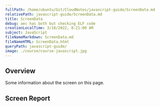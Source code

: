 ```yaml
---
fullPath: /home/ubuntu/Git/CloudNotes/javascript-guide/ScreenData.md
relativePath: javascript-guide/ScreenData.md
title: ScreenData
debug: aec has both but checking ELF code
creationLocalTime: 3/18/2022, 8:21:00 AM
subject: JavaScript
fileNameMarkdown: ScreenData.md
fileNameHTML: ScreenData.html
queryPath: javascript-guide/
image: ./course/course-javascript.jpg
---
```


<!-- toc -->
<!-- tocstop -->

## Overview

Some information about the screen on this page.

## Screen Report

<script src="/javascripts/dev-web/SystemInfo.js"></script>

<script type="text/javascript">
  ScreenReport();
</script>

